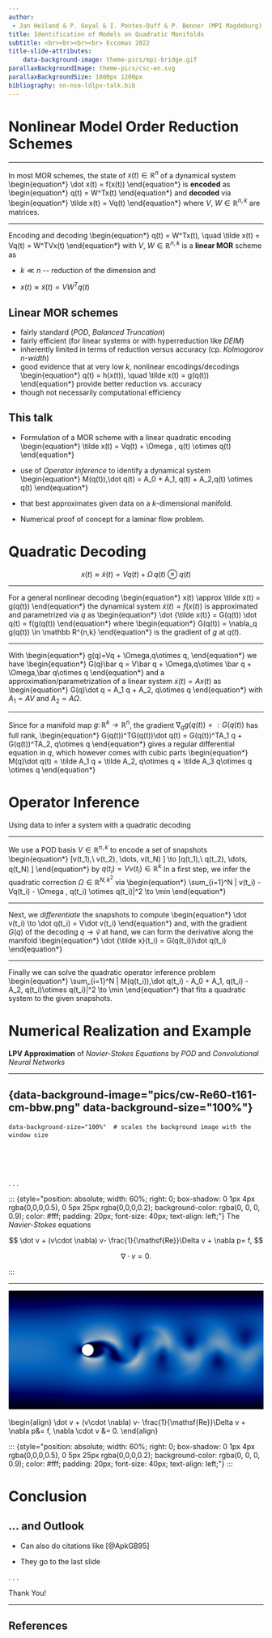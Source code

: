 ```yaml
---
author: 
 - Jan Heiland & P. Goyal & I. Pontes-Duff & P. Benner (MPI Magdeburg)
title: Identification of Models on Quadratic Manifolds
subtitle: <br><br><br><br> Eccomas 2022
title-slide-attributes:
    data-background-image: theme-pics/mpi-bridge.gif
parallaxBackgroundImage: theme-pics/csc-en.svg
parallaxBackgroundSize: 1000px 1200px
bibliography: nn-nse-ldlpv-talk.bib
---
```


# Nonlinear Model Order Reduction Schemes 

---

In most MOR schemes, the state of $x(t)
\in \mathbb R^{n}$ of a dynamical system
\begin{equation*}
\dot x(t) = f(x(t))
\end{equation*}
is **encoded** as
\begin{equation*}
q(t) = W^Tx(t)
\end{equation*}
and **decoded** via
\begin{equation*}
\tilde x(t) = Vq(t)
\end{equation*}
where $V$, $W\in \mathbb R^{n,k}$ are matrices.

---

Encoding and decoding
\begin{equation*}
q(t) = W^Tx(t), \quad \tilde x(t) = Vq(t) = W^TVx(t)
\end{equation*}
with $V$, $W\in \mathbb R^{n,k}$ is a **linear MOR** scheme as

 * $k \ll n$ -- reduction of the dimension and

 * $x(t)\approx \tilde x(t)=VW^Tq(t)$

## Linear MOR schemes

* fairly standard (*POD*, *Balanced Truncation*)
* fairly efficient (for linear systems or with hyperreduction like *DEIM*)
* inherently limited in terms of reduction versus accuracy (cp. *Kolmogorov $n$-width*)
* good evidence that at very low $k$, nonlinear encodings/decodings
\begin{equation*}
q(t) = h(x(t)), \quad \tilde x(t) = g(q(t))
\end{equation*}
provide better reduction vs. accuracy
* though not necessarily computational efficiency

## This talk

* Formulation of a MOR scheme with a linear quadratic encoding
\begin{equation*}
\tilde x(t) = Vq(t) + \Omega \, q(t) \otimes q(t)
\end{equation*}
* use of *Operator inference* to identify a dynamical system
\begin{equation*}
M(q(t))\,\dot q(t) = A_0 + A_1\, q(t) + A_2\,q(t) \otimes q(t)
\end{equation*}

* that best approximates given data on a $k$-dimensional manifold.
* Numerical proof of concept for a laminar flow problem.

# Quadratic Decoding

$$
x(t) \approx \tilde x(t) = Vq(t) + \Omega\,q(t)\otimes q(t)
$$

---

For a general nonlinear decoding
\begin{equation*}
x(t) \approx \tilde x(t) = g(q(t))
\end{equation*}
the dynamical system $\dot x(t) = f(x(t))$ is approximated and parametrized via $q$ as
\begin{equation*}
\dot {\tilde x(t)} = G(q(t)) \dot q(t) = f(g(q(t))
\end{equation*}
where 
\begin{equation*}
G(q(t)) = \nabla_q g(q(t)) \in \mathbb R^{n,k}
\end{equation*}
is the gradient of $g$ at $q(t)$.

---

With 
\begin{equation*}
g(q)=Vq + \Omega\,q\otimes q,
\end{equation*}
we have
\begin{equation*}
G(q)\bar q = V\bar q + \Omega\,q\otimes \bar q + \Omega\,\bar q\otimes q
\end{equation*}
and a approximation/parametrization of a linear system $\dot x(t) = Ax(t)$ as
\begin{equation*}
G(q)\dot q = A_1 q + A_2\, q\otimes q
\end{equation*}
with $A_1 = AV$ and $A_2 = A\Omega$.

---

Since for a manifold map $g\colon \mathbb R^{k}\to \mathbb R^{n}$, the gradient $\nabla_q g(q(t)) =: G(q(t))$ has full rank,
\begin{equation*}
G(q(t))^TG(q(t))\dot q(t) = G(q(t))^TA_1 q + G(q(t))^TA_2\, q\otimes q
\end{equation*}
gives a regular differential equation in $q$, which however comes with cubic parts
\begin{equation*}
M(q)\dot q(t) = \tilde A_1 q + \tilde A_2\, q\otimes q + \tilde A_3 q\otimes q \otimes q
\end{equation*}

# Operator Inference

Using data to infer a system with a quadratic decoding

---

We use a POD basis $V\in \mathbb R^{n,k}$ to encode a set of snapshots
\begin{equation*}
[v(t_1),\ v(t_2), \dots, v(t_N) ] \to [q(t_1),\ q(t_2), \dots, q(t_N) ]
\end{equation*}
by $q(t_i) = Vv(t_i) \in \mathbb R^{k}$
In a first step, we infer the quadratic correction $\Omega \in \mathbb R^{N,k^2}$ via 
\begin{equation*}
\sum_{i=1}^N \| v(t_i) - Vq(t_i) - \Omega \, q(t_i) \otimes q(t_i)\|^2 \to \min
\end{equation*}

---

Next, we *differentiate* the snapshots to compute
\begin{equation*}
\dot v(t_i) \to \dot q(t_i) = V\dot v(t_i)
\end{equation*}
and, with the gradient $G(q)$ of the decoding $q\to \tilde v$ at hand, we can form
the derivative along the manifold
\begin{equation*}
\dot {\tilde x}(t_i) = G(q(t_i))\dot q(t_i)
\end{equation*}

---

Finally we can solve the quadratic operator inference problem
\begin{equation*}
\sum_{i=1}^N \| M(q(t_i))\,\dot q(t_i) - A_0 + A_1\, q(t_i) - A_2\, q(t_i)\otimes q(t_i)\|^2 \to \min
\end{equation*}
that fits a quadratic system to the given snapshots.

# Numerical Realization and Example

**LPV Approximation** of *Navier-Stokes Equations* by *POD* and *Convolutional Neural Networks*

---


## {data-background-image="pics/cw-Re60-t161-cm-bbw.png" data-background-size="100%"}

```
data-background-size="100%"  # scales the background image with the window size
```

<br>
<br>
<br>

. . .

::: {style="position: absolute; width: 60%; right: 0; box-shadow: 0 1px 4px rgba(0,0,0,0.5), 0 5px 25px rgba(0,0,0,0.2); background-color: rgba(0, 0, 0, 0.9); color: #fff; padding: 20px; font-size: 40px; text-align: left;"}
The *Navier-Stokes* equations

$$
\dot v + (v\cdot \nabla) v- \frac{1}{\mathsf{Re}}\Delta v + \nabla p= f, 
$$

$$
\nabla \cdot v = 0.
$$

:::

---

![Velocity snapshot as inline picture](pics/cw-Re60-t161-cm-bbw.png)

\begin{align}
\dot v + (v\cdot \nabla) v- \frac{1}{\mathsf{Re}}\Delta v + \nabla p&= f, 
\nabla \cdot v &= 0.
\end{align}

::: {style="position: absolute; width: 60%; right: 0; box-shadow: 0 1px 4px rgba(0,0,0,0.5), 0 5px 25px rgba(0,0,0,0.2); background-color: rgba(0, 0, 0, 0.9); color: #fff; padding: 20px; font-size: 40px; text-align: left;"}
:::

# Conclusion

## ... and Outlook

 * Can also do citations like [@ApkGB95]

 * They go to the last slide


. . .

Thank You!

---

## References
